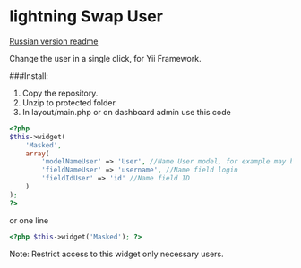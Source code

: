 lightning Swap User
=================
[Russian version readme](https://github.com/githubjeka/lightningSwapUser/blob/master/Readme_rus.md)
 

Change the user in a single click, for Yii Framework.

###Install:

1. Copy the repository.
2. Unzip to protected folder.
3. In layout/main.php or on dashboard admin use this code

```php
<?php
$this->widget(
    'Masked',
    array(
        'modelNameUser' => 'User', //Name User model, for example may be - \users\models\User
        'fieldNameUser' => 'username', //Name field login
        'fieldIdUser' => 'id' //Name field ID
    )
);
?>
```
or one line 
```php
<?php $this->widget('Masked'); ?>
```

Note: Restrict access to this widget only necessary users.
